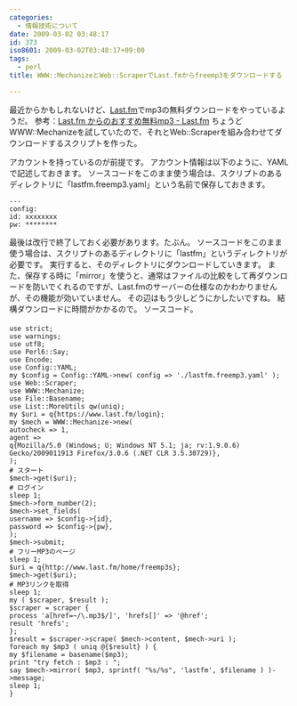 ```yaml
---
categories:
  - 情報技術について
date: 2009-03-02 03:48:17
id: 373
iso8601: 2009-03-02T03:48:17+09:00
tags:
  - perl
title: WWW::MechanizeとWeb::ScraperでLast.fmからfreemp3をダウンロードする

---
```


最近からかもしれないけど、<a href="http://www.lastfm.jp/" target="_blank">Last.fm</a>でmp3の無料ダウンロードをやっているようだ。
参考：<a href="http://www.lastfm.jp/" target="_blank">Last.fm からのおすすめ無料mp3 - Last.fm</a>
ちょうどWWW::Mechanizeを試していたので、それとWeb::Scraperを組み合わせてダウンロードするスクリプトを作った。


アカウントを持っているのが前提です。
アカウント情報は以下のように、YAMLで記述しておきます。
ソースコードをこのまま使う場合は、スクリプトのあるディレクトリに「lastfm.freemp3.yaml」という名前で保存しておきます。
<pre><code>---
config:
id: xxxxxxxx
pw: ********
</code></pre>
最後は改行で終了しておく必要があります。たぶん。
ソースコードをこのまま使う場合は、スクリプトのあるディレクトリに「lastfm」というディレクトリが必要です。
実行すると、そのディレクトリにダウンロードしていきます。
また、保存する時に「mirror」を使うと、通常はファイルの比較をして再ダウンロードを防いでくれるのですが、Last.fmのサーバーの仕様なのかわかりませんが、その機能が効いていません。
その辺はもう少しどうにかしたいですね。
結構ダウンロードに時間がかかるので&#133;。
ソースコード。
<pre><code>use strict;
use warnings;
use utf8;
use Perl6::Say;
use Encode;
use Config::YAML;
my &#36;config = Config::YAML-&#62;new( config =&#62; './lastfm.freemp3.yaml' );
use Web::Scraper;
use WWW::Mechanize;
use File::Basename;
use List::MoreUtils qw(uniq);
my &#36;uri = q{https://www.last.fm/login};
my &#36;mech = WWW::Mechanize-&#62;new(
autocheck =&#62; 1,
agent =&#62;
q{Mozilla/5.0 (Windows; U; Windows NT 5.1; ja; rv:1.9.0.6) Gecko/2009011913 Firefox/3.0.6 (.NET CLR 3.5.30729)},
);
# スタート
&#36;mech-&#62;get(&#36;uri);
# ログイン
sleep 1;
&#36;mech-&#62;form_number(2);
&#36;mech-&#62;set_fields(
username =&#62; &#36;config-&#62;{id},
password =&#62; &#36;config-&#62;{pw},
);
&#36;mech-&#62;submit;
# フリーMP3のページ
sleep 1;
&#36;uri = q{http://www.last.fm/home/freemp3s};
&#36;mech-&#62;get(&#36;uri);
# MP3リンクを取得
sleep 1;
my ( &#36;scraper, &#36;result );
&#36;scraper = scraper {
process 'a[href=~/\.mp3&#36;/]', 'hrefs[]' =&#62; '@href';
result 'hrefs';
};
&#36;result = &#36;scraper-&#62;scrape( &#36;mech-&#62;content, &#36;mech-&#62;uri );
foreach my &#36;mp3 ( uniq @{&#36;result} ) {
my &#36;filename = basename(&#36;mp3);
print &#34;try fetch : &#36;mp3 : &#34;;
say &#36;mech-&#62;mirror( &#36;mp3, sprintf( &#34;%s/%s&#34;, 'lastfm', &#36;filename ) )-&#62;message;
sleep 1;
}
</code></pre>
    	